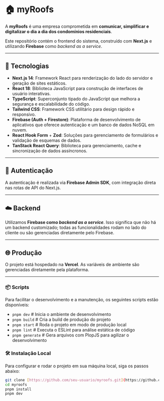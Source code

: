 # 🏠 myRoofs

A **myRoofs** é uma empresa comprometida em **comunicar, simplificar e digitalizar o dia a dia dos condomínios residenciais**.

Este repositório contém o frontend do sistema, construído com **Next.js** e utilizando **Firebase** como *backend as a service*.

---

## 🚀 Tecnologias

* **Next.js 14**: Framework React para renderização do lado do servidor e geração de sites estáticos.
* **React 18**: Biblioteca JavaScript para construção de interfaces de usuário interativas.
* **TypeScript**: Superconjunto tipado do JavaScript que melhora a segurança e escalabilidade do código.
* **Tailwind CSS**: Framework CSS utilitário para design rápido e responsivo.
* **Firebase (Auth + Firestore)**: Plataforma de desenvolvimento de aplicativos que oferece autenticação e um banco de dados NoSQL em nuvem.
* **React Hook Form** + **Zod**: Soluções para gerenciamento de formulários e validação de esquemas de dados.
* **TanStack React Query**: Biblioteca para gerenciamento, cache e sincronização de dados assíncronos.

---

## 🔐 Autenticação

A autenticação é realizada via **Firebase Admin SDK**, com integração direta nas rotas de API do Next.js.

---

## ☁️ Backend

Utilizamos **Firebase como *backend as a service***. Isso significa que não há um backend customizado; todas as funcionalidades rodam no lado do cliente ou são gerenciadas diretamente pelo Firebase.

---

## 🌐 Produção

O projeto está hospedado na **Vercel**. As variáveis de ambiente são gerenciadas diretamente pela plataforma.

---

### 📦 Scripts

Para facilitar o desenvolvimento e a manutenção, os seguintes scripts estão disponíveis:

* `pnpm dev`           # Inicia o ambiente de desenvolvimento
* `pnpm build`         # Cria a build de produção do projeto
* `pnpm start`         # Roda o projeto em modo de produção local
* `pnpm lint`          # Executa o ESLint para análise estática de código
* `pnpm generate`      # Gera arquivos com PlopJS para agilizar o desenvolvimento

### 🛠️ Instalação Local

Para configurar e rodar o projeto em sua máquina local, siga os passos abaixo:

```bash
git clone [https://github.com/seu-usuario/myroofs.git](https://github.com/seu-usuario/myroofs.git)
cd myroofs
pnpm install
pnpm dev
